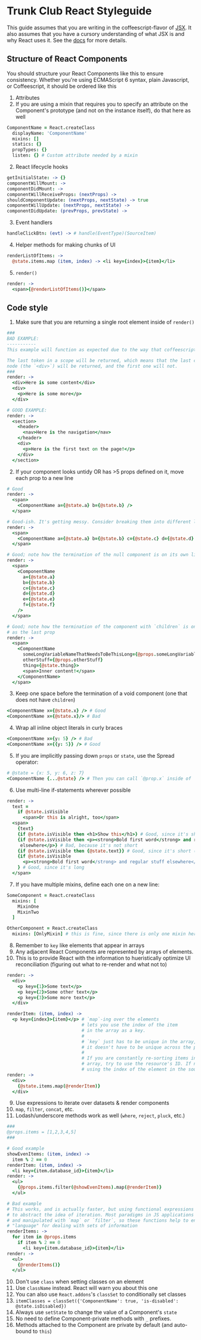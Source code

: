 # Trunk Club React Styleguide

This guide assumes that you are writing in the coffeescript-flavor of [JSX](https://github.com/jsdf/coffee-react-transform). It also assumes that you have a cursory understanding of what JSX is and why React uses it. See the [docs](http://facebook.github.io/react/docs/jsx-in-depth.html) for more details.

## Structure of React Components
You should structure your React Components like this to ensure consistency. Whether you're using ECMAScript 6 syntax, plain Javascript, or Coffeescript, it should be ordered like this

1. Attributes
  1. If you are using a mixin that requires you to specify an attribute on the Component's prototype (and not on the instance itself), do that here as well

  ```Coffeescript
  ComponentName = React.createClass
    displayName: 'ComponentName'
    mixins: []
    statics: {}
    propTypes: {}
    listen: {} # Custom attribute needed by a mixin
  ```

2. React lifecycle hooks

  ```Coffeescript
  getInitialState: -> {}
  componentWillMount: ->
  componentDidMount: ->
  componentWillReceiveProps: (nextProps) ->
  shouldComponentUpdate: (nextProps, nextState) -> true
  componentWillUpdate: (nextProps, nextState) ->
  componentDidUpdate: (prevProps, prevState) ->
  ```

3. Event handlers

  ```Coffeescript
  handleClickBtn: (evt) -> # handle(EventType)(SourceItem)
  ```

4. Helper methods for making chunks of UI

  ```CoffeeScript
  renderListOfItems: ->
    @state.items.map (item, index) -> <li key={index}>{item}</li>
  ```

5. `render()`

  ```CoffeeScript
  render: ->
    <span>{@renderListOfItems()}</span>
  ```

## Code style
1. Make sure that you are returning a single root element inside of `render()`

  ```CoffeeScript
  ###
  BAD EXAMPLE:
  -----------
  This example will function as expected due to the way that coffeescript compiles.
  
  The last token in a scope will be returned, which means that the last compiled JSX
  node (the `<div>`) will be returned, and the first one will not.
  ###
  render: ->
    <div>Here is some content</div>
    <div>
      <p>Here is some more</p>
    </div>

  # GOOD EXAMPLE:
  render: ->
    <section>
      <header>
        <nav>Here is the navigation</nav>
      </header>
      <div>
        <p>Here is the first text on the page!</p>
      </div>
    </section>
  ```

2. If your component looks untidy OR has >5 props defined on it, move each prop to a new line

  ```CoffeeScript
  # Good
  render: ->
    <span>
      <ComponentName a={@state.a} b={@state.b} />
    </span>

  # Good-ish. It's getting messy. Consider breaking them into different lines
  render: ->
    <span>
      <ComponentName a={@state.a} b={@state.b} c={@state.c} d={@state.d} />
    </span>

  # Good; note how the termination of the null component is on its own line
  render: ->
    <span>
      <ComponentName
        a={@state.a}
        b={@state.b}
        c={@state.c}
        d={@state.d}
        e={@state.e}
        f={@state.f}
      />
    </span>

  # Good; note how the termination of the component with `children` is on the same line
  # as the last prop
  render: ->
    <span>
      <ComponentName
        someLongVariableNameThatNeedsToBeThisLong={@props.someLongVariableNameThatNeedsToBeThisLong}
        otherStuff={@props.otherStuff}
        thing={@state.thing}>
        <span>Inner content!</span>
      </ComponentName>
    </span>
  ```

3. Keep one space before the termination of a void component (one that does not have `children`)

  ```CoffeeScript
  <ComponentName x={@state.x} /> # Good
  <ComponentName x={@state.x}/> # Bad
  ```

4. Wrap all inline object literals in curly braces

  ```CoffeeScript
  <ComponentName x={y: 5} /> # Bad
  <ComponentName x={{y: 5}} /> # Good
  ```

5. If you are implicitly passing down `props` or `state`, use the Spread operator:

  ```CoffeeScript
  # @state = {x: 5, y: 6, z: 7}
  <ComponentName {...@state} /> # Then you can call `@prop.x` inside of `ComponentName`
  ```

6. Use multi-line if-statements wherever possible

  ```CoffeeScript
  render: ->
    text =
      if @state.isVisible
        <span>Or this is alright, too</span>
    <span>
      {text} 
      {if @state.isVisible then <h1>Show this</h1>} # Good, since it's short
      {if @state.isVisible then <p><strong>Bold first word</strong> and regular 
       elsewhere</p>} # Bad, because it's not short
      {if @state.isVisible then {@state.text}} # Good, since it's short (and a variable)
      {if @state.isVisible
        <p><strong>Bold first word</strong> and regular stuff elsewhere</p>
      } # Good, since it's long
    </span>
  ```

7. If you have multiple mixins, define each one on a new line:

  ```CoffeeScript
  SomeComponent = React.createClass
    mixins: [
      MixinOne
      MixinTwo
    ]

  OtherComponent = React.createClass
    mixins: [OnlyMixin] # this is fine, since there is only one mixin here
  ```

8. Remember to `key` like elements that appear in arrays
  1. Any adjacent React Components are represented by arrays of elements.
  2. This is to provide React with the information to hueristically optimize UI reconciliation (figuring out what to re-render and what not to)

  ```CoffeeScript
  render: ->
    <div>
      <p key={1}>Some text</p>
      <p key={2}>Some other text</p>
      <p key={3}>Some more text</p>
    </div>

  renderItem: (item, index) ->
    <p key={index}>{item}</p> # `map`-ing over the elements
                              # lets you use the index of the item
                              # in the array as a key.
                              # 
                              # `key` just has to be unique in the array,
                              # it doesn't have to be unique across the page.
                              #
                              # If you are constantly re-sorting items in the
                              # array, try to use the resource's ID. If not,
                              # using the index of the element in the source array works
  render: ->
    <div>
      {@state.items.map(@renderItem)}
    </div>
  ```

9. Use expressions to iterate over datasets & render components
  1. `map`, `filter`, `concat`, etc.
  2. Lodash/underscore methods work as well (`where`, `reject`, `pluck`, etc.)

  ```Coffeescript
  ###
  @props.items = [1,2,3,4,5]
  ###

  # Good example
  showEvenItems: (item, index) ->
    item % 2 == 0
  renderItem: (item, index) ->
    <li key={item.database_id}>{item}</li>
  render: ->
    <ul>
      {@props.items.filter(@showEvenItems).map(@renderItem)}
    </ul>

  # Bad example
  # This works, and is actually faster, but using functional expressions helps
  # to abstract the idea of iteration. Most paradigms in JS applications can be expressed
  # and manipulated with `map` or `filter`, so these functions help to ensure a common
  # "language" for dealing with sets of information
  renderItems: ->
    for item in @props.items
      if item % 2 == 0
        <li key={item.database_id}>{item}</li>
  render: ->
    <ul>
      {@renderItems()}
    </ul>
  ```
  
10. Don't use `class` when setting classes on an element
  1. Use `className` instead. React will warn you about this one
  2. You can also use `React.addons`'s `classSet` to conditionally set classes
  3. `itemClasses = classSet({'ComponentName': true, 'is-disabled': @state.isDisabled})`
11. Always use `setState` to change the value of a Component's `state`
12. No need to define Component-private methods with `_` prefixes.
  1. Methods attached to the Component are private by default (and auto-bound to `this`)
